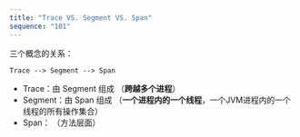 ```yaml
---
title: "Trace VS. Segment VS. Span"
sequence: "101"
---
```


三个概念的关系：

```text
Trace --> Segment --> Span
```

- Trace：由 Segment 组成 （**跨越多个进程**）
- Segment：由 Span 组成 （**一个进程内的一个线程**，一个JVM进程内的一个线程的所有操作集合）
- Span： （方法层面）

